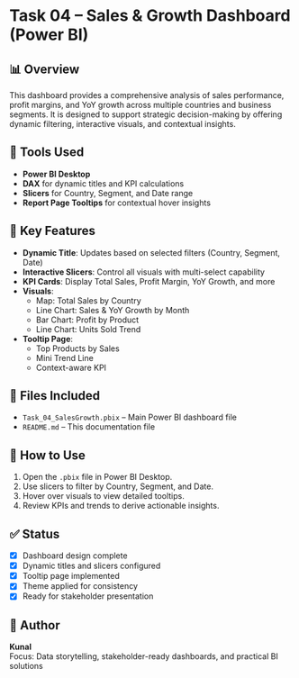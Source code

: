 # Task 04 – Sales & Growth Dashboard (Power BI)

## 📊 Overview
This dashboard provides a comprehensive analysis of sales performance, profit margins, and YoY growth across multiple countries and business segments. It is designed to support strategic decision-making by offering dynamic filtering, interactive visuals, and contextual insights.

## 🔧 Tools Used
- **Power BI Desktop**
- **DAX** for dynamic titles and KPI calculations
- **Slicers** for Country, Segment, and Date range
- **Report Page Tooltips** for contextual hover insights

## 🎯 Key Features
- **Dynamic Title**: Updates based on selected filters (Country, Segment, Date)
- **Interactive Slicers**: Control all visuals with multi-select capability
- **KPI Cards**: Display Total Sales, Profit Margin, YoY Growth, and more
- **Visuals**:
  - Map: Total Sales by Country
  - Line Chart: Sales & YoY Growth by Month
  - Bar Chart: Profit by Product
  - Line Chart: Units Sold Trend
- **Tooltip Page**:
  - Top Products by Sales
  - Mini Trend Line
  - Context-aware KPI

## 📁 Files Included
- `Task_04_SalesGrowth.pbix` – Main Power BI dashboard file
- `README.md` – This documentation file

## 🚀 How to Use
1. Open the `.pbix` file in Power BI Desktop.
2. Use slicers to filter by Country, Segment, and Date.
3. Hover over visuals to view detailed tooltips.
4. Review KPIs and trends to derive actionable insights.

## ✅ Status
- [x] Dashboard design complete
- [x] Dynamic titles and slicers configured
- [x] Tooltip page implemented
- [x] Theme applied for consistency
- [x] Ready for stakeholder presentation

## 📌 Author
**Kunal**  
Focus: Data storytelling, stakeholder-ready dashboards, and practical BI solutions

